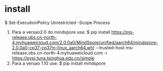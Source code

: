 # install
 $ Set-ExecutionPolicy Unrestricted -Scope Process
 1. Para a versao2.0 do mindspore use:
  $ pip install https://ms-release.obs.cn-north-4.myhuaweicloud.com/2.0.0a0/MindSpore/unified/aarch64/mindspore-2.0.0a0-cp37-cp37m-linux_aarch64.whl --trusted-host ms-    release.obs.cn-north-4.myhuaweicloud.com -i https://pypi.tuna.tsinghua.edu.cn/simple
  2. Para a versao 1.10 use:
   $ pip install mindspore
